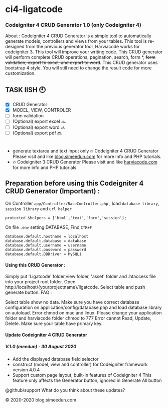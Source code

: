 # ci4-ligatcode


### Codeigniter 4 CRUD Generator 1.0 (only Codeigniter 4)
About :
Codeigniter 4 CRUD Generator is a simple tool to automatically generate models, controllers and views from your tables. This tool is re-designed from the previous generator tool, Harviacode works for codeigniter 3. This tool will improve your writing code. This CRUD generator will perform complete CRUD operations, pagination, search, form *, ~~form validation, export to excel, and export to word~~. This CRUD generator uses bootstrap 4 style. You will still need to change the result code for more customization.

## TASK lISH :clock10:
- [x] CRUD Generator 
- [x] MODEL, VIEW, CONTROLER 
- [ ] form validation
- [ ] \(Optional) export excel :soon:
- [ ] \(Optional) export word :soon:
- [ ] \(Optional) export pdf :soon:

#

* generate textarea and text input only
:fire: Codeigniter 4 CRUD Generator Please visit and like [blog.simeedun.com](blog.simeedun.com) for more info and PHP tutorials.
* :fire: Codeigniter 3 CRUD Generator Please visit and like [harviacode.com](harviacode.com) for more info and PHP tutorials.

## Preparation before using this Codeigniter 4 CRUD Generator (Important) :

On Controller `app/Controller/BaseController.php` , load `database library`, `session library` and `url helper`

```
protected $helpers = ['html','text','form','session'];
```

On file `.env` setting DATABASE, Find `CTR+F`


```
database.default.hostname = localhost
database.default.database = database
database.default.username = username
database.default.password = password
database.default.DBDriver = MySQLi
```

#### Using this CRUD Generator :

Simply put 'Ligatcode' folder,view folder, 'asset' folder and .htaccess file into your project root folder.
Open http://localhost/{yourprojectname}/ligatcode.
Select table and push generate button.
FAQ :

Select table show no data. Make sure you have correct database configuration on application/config/database.php and load database library on autoload.
Error chmod on mac and linux. Please change your application folder and harviacode folder chmod to 777
Error cannot Read, Update, Delete. Make sure your table have primary key.

#### Update Codeigniter 4 CRUD Generator

##### V.1.0 (meedun) - 30 August 2020
* Add the displayed database field selector
* construct (model, view and controller) for Codeigniter framework version 4.0.4
* Support custom page layout, built-in features of Codeigniter 4 This feature only affects the Generator button, ignored in Generate All button

@github/support What do you think about these updates?

© 2020-2020 blog.simeedun.com
